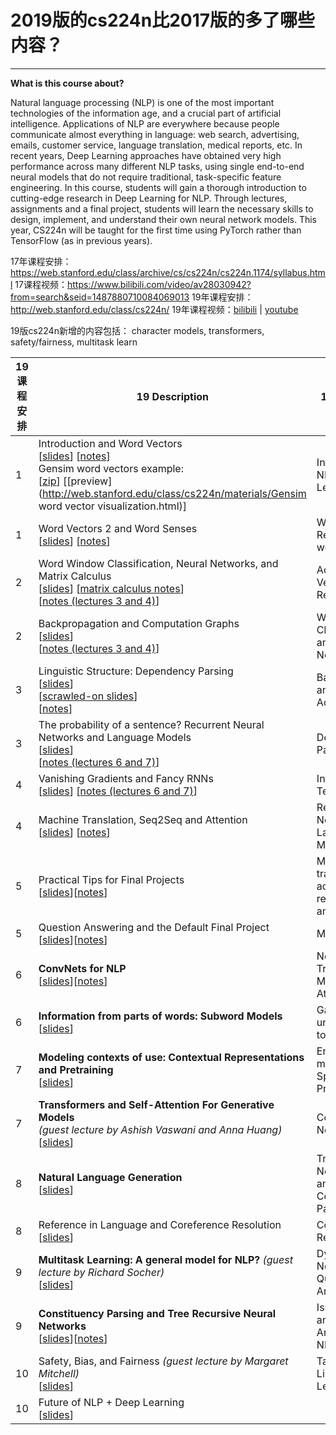 # 2019版的cs224n比2017版的多了哪些内容？
---
**What is this course about?**

Natural language processing (NLP) is one of the most important technologies of the information age, and a crucial part of artificial intelligence. Applications of NLP are everywhere because people communicate almost everything in language: web search, advertising, emails, customer service, language translation, medical reports, etc. In recent years, Deep Learning approaches have obtained very high performance across many different NLP tasks, using single end-to-end neural models that do not require traditional, task-specific feature engineering. In this course, students will gain a thorough introduction to cutting-edge research in Deep Learning for NLP. Through lectures, assignments and a final project, students will learn the necessary skills to design, implement, and understand their own neural network models. This year, CS224n will be taught for the first time using PyTorch rather than TensorFlow (as in previous years).

17年课程安排：https://web.stanford.edu/class/archive/cs/cs224n/cs224n.1174/syllabus.html
17课程视频：https://www.bilibili.com/video/av28030942?from=search&seid=1487880710084069013
19年课程安排：http://web.stanford.edu/class/cs224n/
19年课程视频：[bilibili](https://www.bilibili.com/video/av47113620?from=search&seid=12367917153248364874) | [youtube](https://www.youtube.com/watch?v=8rXD5-xhemo&list=PLoROMvodv4rOhcuXMZkNm7j3fVwBBY42z&index=2&t=0s)


19版cs224n新增的内容包括：
character models, transformers, safety/fairness, multitask learn




| 19 课程安排 | 19 Description                                               | 17 Description                                            | 17 课程安排 |
| ----------- | ------------------------------------------------------------ | --------------------------------------------------------- | ----------- |
| 1           | Introduction and Word Vectors <br/>[[slides](http://web.stanford.edu/class/cs224n/slides/cs224n-2019-lecture01-wordvecs1.pdf)] [[notes](http://web.stanford.edu/class/cs224n/readings/cs224n-2019-notes01-wordvecs1.pdf)] <br/>Gensim word vectors example: <br/>[[zip](http://web.stanford.edu/class/cs224n/materials/Gensim.zip)] [[preview](http://web.stanford.edu/class/cs224n/materials/Gensim word vector visualization.html)] | Introduction to NLP and Deep Learning                     | 1           |
| 1           | Word Vectors 2 and Word Senses <br/>[[slides](http://web.stanford.edu/class/cs224n/slides/cs224n-2019-lecture02-wordvecs2.pdf)] [[notes](http://web.stanford.edu/class/cs224n/readings/cs224n-2019-notes02-wordvecs2.pdf)] | Word Vector Representations: word2vec                     | 1           |
| 2           | Word Window Classification, Neural Networks, and Matrix Calculus <br/>[[slides](http://web.stanford.edu/class/cs224n/slides/cs224n-2019-lecture03-neuralnets.pdf)] [[matrix calculus notes](http://web.stanford.edu/class/cs224n/readings/gradient-notes.pdf)] <br/>[[notes (lectures 3 and 4)](http://web.stanford.edu/class/cs224n/readings/cs224n-2019-notes03-neuralnets.pdf)] | Advanced Word Vector Representations                      | 2           |
| 2           | Backpropagation and Computation Graphs <br/>[[slides](http://web.stanford.edu/class/cs224n/slides/cs224n-2019-lecture04-backprop.pdf)] <br/>[[notes (lectures 3 and 4)](http://web.stanford.edu/class/cs224n/readings/cs224n-2019-notes03-neuralnets.pdf)] | Word Window Classification and Neural Networks            | 2           |
| 3           | Linguistic Structure: Dependency Parsing <br/>[[slides](http://web.stanford.edu/class/cs224n/slides/cs224n-2019-lecture05-dep-parsing.pdf)] <br/>[[scrawled-on slides](http://web.stanford.edu/class/cs224n/slides/cs224n-2019-lecture05-dep-parsing-scrawls.pdf)] <br/>[[notes](http://web.stanford.edu/class/cs224n/readings/cs224n-2019-notes04-dependencyparsing.pdf)] | Backpropagation and Project Advice                        | 3           |
| 3           | The probability of a sentence? Recurrent Neural Networks and Language Models <br/>[[slides](http://web.stanford.edu/class/cs224n/slides/cs224n-2019-lecture06-rnnlm.pdf)] <br/>[[notes (lectures 6 and 7)](http://web.stanford.edu/class/cs224n/readings/cs224n-2019-notes05-LM_RNN.pdf)] | Dependency Parsing                                        | 3           |
| 4           | Vanishing Gradients and Fancy RNNs <br/>[[slides](http://web.stanford.edu/class/cs224n/slides/cs224n-2019-lecture07-fancy-rnn.pdf)] [[notes (lectures 6 and 7)](http://web.stanford.edu/class/cs224n/readings/cs224n-2019-notes05-LM_RNN.pdf)] | Introduction to TensorFlow                                | 4           |
| 4           | Machine Translation, Seq2Seq and Attention <br/>[[slides](http://web.stanford.edu/class/cs224n/slides/cs224n-2019-lecture08-nmt.pdf)] [[notes](http://web.stanford.edu/class/cs224n/readings/cs224n-2019-notes06-NMT_seq2seq_attention.pdf)] | Recurrent Neural Networks and Language Models             | 4           |
| 5           | Practical Tips for Final Projects <br/>[[slides](http://web.stanford.edu/class/cs224n/slides/cs224n-2019-lecture09-final-projects.pdf)][[notes](http://web.stanford.edu/class/cs224n/readings/final-project-practical-tips.pdf)] | Machine translation and advanced recurrent LSTMs and GRUs | 5           |
| 5           | Question Answering and the Default Final Project<br/>[[slides](http://web.stanford.edu/class/cs224n/slides/cs224n-2019-lecture10-QA.pdf)][[notes](http://web.stanford.edu/class/cs224n/readings/cs224n-2019-notes07-QA.pdf)] | Midterm Review                                            | 5           |
| 6           | **ConvNets for NLP** <br/>[[slides](http://web.stanford.edu/class/cs224n/slides/cs224n-2019-lecture11-convnets.pdf)][[notes](http://web.stanford.edu/class/cs224n/readings/cs224n-2019-notes08-CNN.pdf)] | Neural Machine Translation and Models with Attention      | 6           |
| 6           | **Information from parts of words: Subword Models** <br/>[[slides](http://web.stanford.edu/class/cs224n/slides/cs224n-2019-lecture12-subwords.pdf)] | Gated recurrent units and further topics in NMT           | 6           |
| 7           | **Modeling contexts of use: Contextual Representations and Pretraining** <br/>[[slides](http://web.stanford.edu/class/cs224n/slides/cs224n-2019-lecture13-contextual-representations.pdf)] | End-to-end models for Speech Processing                   | 7           |
| 7           | **Transformers and Self-Attention For Generative Models** <br/>*(guest lecture by Ashish Vaswani and Anna Huang)* <br/>[[slides](http://web.stanford.edu/class/cs224n/slides/cs224n-2019-lecture14-transformers.pdf)] | Convolutional Neural Networks                             | 7           |
| 8           | **Natural Language Generation** <br/>[[slides](http://web.stanford.edu/class/cs224n/slides/cs224n-2019-lecture15-nlg.pdf)] | Tree Recursive Neural Networks and Constituency Parsing   | 8           |
| 8           | Reference in Language and Coreference Resolution <br/>[[slides](http://web.stanford.edu/class/cs224n/slides/cs224n-2019-lecture16-coref.pdf)] | Coreference Resolution                                    | 8           |
| 9           | **Multitask Learning: A general model for NLP?** *(guest lecture by Richard Socher)* <br/>[[slides](http://web.stanford.edu/class/cs224n/slides/cs224n-2019-lecture17-multitask.pdf)] | Dynamic Neural Networks for Question Answering            | 9           |
| 9           | **Constituency Parsing and Tree Recursive Neural Networks** <br/>[[slides](http://web.stanford.edu/class/cs224n/slides/cs224n-2019-lecture18-TreeRNNs.pdf)][[notes](http://web.stanford.edu/class/cs224n/readings/cs224n-2019-notes09-RecursiveNN_constituencyparsing.pdf)] | Issues in NLP and Possible Architectures for NLP          | 9           |
| 10          | Safety, Bias, and Fairness *(guest lecture by Margaret Mitchell)* <br/>[[slides](http://web.stanford.edu/class/cs224n/slides/cs224n-2019-lecture19-bias.pdf)] | Tackling the Limits of Deep Learning for NLP              | 10          |
| 10          | Future of NLP + Deep Learning <br/>[[slides](http://web.stanford.edu/class/cs224n/slides/cs224n-2019-lecture20-future.pdf)] |                                                           |             |

